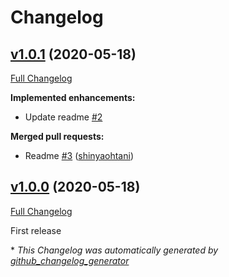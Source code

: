 # Changelog

## [v1.0.1](https://github.com/shinyaohtani/eudora_sound/tree/v1.0.1) (2020-05-18)

[Full Changelog](https://github.com/shinyaohtani/eudora_sound/compare/v1.0.0...v1.0.1)

**Implemented enhancements:**

- Update readme [\#2](https://github.com/shinyaohtani/eudora_sound/issues/2)

**Merged pull requests:**

- Readme [\#3](https://github.com/shinyaohtani/eudora_sound/pull/3) ([shinyaohtani](https://github.com/shinyaohtani))

## [v1.0.0](https://github.com/shinyaohtani/eudora_sound/tree/v1.0.0) (2020-05-18)

[Full Changelog](https://github.com/shinyaohtani/eudora_sound/compare/9bfc0cfcd53f393da95687beff246a0af6056b92...v1.0.0)

First release




\* *This Changelog was automatically generated by [github_changelog_generator](https://github.com/github-changelog-generator/github-changelog-generator)*

